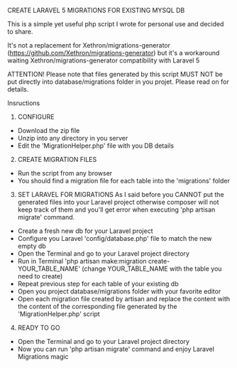 CREATE LARAVEL 5 MIGRATIONS FOR EXISTING MYSQL DB

This is a simple yet useful php script I wrote for personal use and decided to share.

It's not a replacement for Xethron/migrations-generator (https://github.com/Xethron/migrations-generator) but it's a workaround waiting Xethron/migrations-generator compatibility with Laravel 5

ATTENTION!
Please note that files generated by this script MUST NOT be put directly into database/migrations folder in you projet.
Please read on for details.


Insructions

1) CONFIGURE
- Download the zip file
- Unzip into any directory in you server
- Edit the 'MigrationHelper.php' file with you DB details

2) CREATE MIGRATION FILES
- Run the script from any browser
- You should find a migration file for each table into the 'migrations' folder

3) SET LARAVEL FOR MIGRATIONS
As I said before you CANNOT put the generated files into your Laravel project otherwise composer will not keep track of them and you'll get error when executing 'php artisan migrate' command.
- Create a fresh new db for your Laravel project
- Configure you Laravel 'config/database.php' file to match the new empty db
- Open the Terminal and go to your Laravel project directory
- Run in Terminal 'php artisan make:migration create-YOUR_TABLE_NAME' (change YOUR_TABLE_NAME with the table you need to create)
- Repeat previous step for each table of your existing db
- Open you project database/migrations folder with your favorite editor
- Open each migration file created by artisan and replace the content with the content of the corresponding file generated by the 'MigrationHelper.php' script

4) READY TO GO
- Open the Terminal and go to your Laravel project directory
- Now you can run 'php artisan migrate' command and enjoy Laravel Migrations magic


